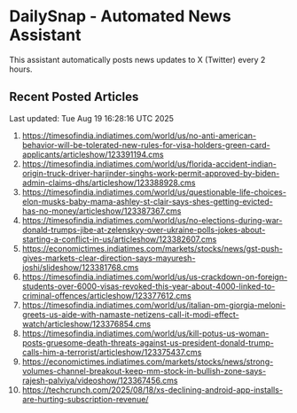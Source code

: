 # DailySnap - Automated News Assistant

This assistant automatically posts news updates to X (Twitter) every 2 hours.

## Recent Posted Articles

Last updated: Tue Aug 19 16:28:16 UTC 2025

1. https://timesofindia.indiatimes.com/world/us/no-anti-american-behavior-will-be-tolerated-new-rules-for-visa-holders-green-card-applicants/articleshow/123391194.cms
2. https://timesofindia.indiatimes.com/world/us/florida-accident-indian-origin-truck-driver-harjinder-singhs-work-permit-approved-by-biden-admin-claims-dhs/articleshow/123388928.cms
3. https://timesofindia.indiatimes.com/world/us/questionable-life-choices-elon-musks-baby-mama-ashley-st-clair-says-shes-getting-evicted-has-no-money/articleshow/123387367.cms
4. https://timesofindia.indiatimes.com/world/us/no-elections-during-war-donald-trumps-jibe-at-zelenskyy-over-ukraine-polls-jokes-about-starting-a-conflict-in-us/articleshow/123382607.cms
5. https://economictimes.indiatimes.com/markets/stocks/news/gst-push-gives-markets-clear-direction-says-mayuresh-joshi/slideshow/123381768.cms
6. https://timesofindia.indiatimes.com/world/us/us-crackdown-on-foreign-students-over-6000-visas-revoked-this-year-about-4000-linked-to-criminal-offences/articleshow/123377612.cms
7. https://timesofindia.indiatimes.com/world/us/italian-pm-giorgia-meloni-greets-us-aide-with-namaste-netizens-call-it-modi-effect-watch/articleshow/123376854.cms
8. https://timesofindia.indiatimes.com/world/us/kill-potus-us-woman-posts-gruesome-death-threats-against-us-president-donald-trump-calls-him-a-terrorist/articleshow/123375437.cms
9. https://economictimes.indiatimes.com/markets/stocks/news/strong-volumes-channel-breakout-keep-mm-stock-in-bullish-zone-says-rajesh-palviya/videoshow/123367456.cms
10. https://techcrunch.com/2025/08/18/xs-declining-android-app-installs-are-hurting-subscription-revenue/
